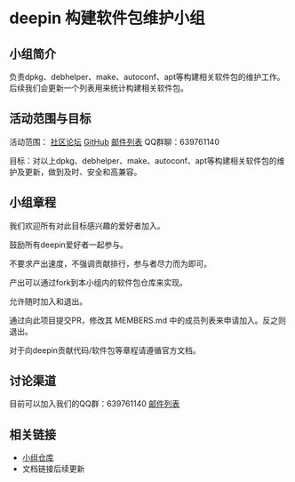 <!--

请按照实际情况编辑此文件，以使内容适应您所要创建的 SIG 的实际情况，并在发起申请时删除此段注释。

请注意：

以下五段二级标题均为必须存在的段落。小组也可根据自身需求增加其它的段落和详细的描述，但不应删除此处的四个段落。

-->
# deepin 构建软件包维护小组

## 小组简介

负责dpkg、debhelper、make、autoconf、apt等构建相关软件包的维护工作。
后续我们会更新一个列表用来统计构建相关软件包。

## 活动范围与目标

活动范围：
[社区论坛](https://bbs.deepin.org/)
[GitHub](https://github.com/deepin-community)
[邮件列表](https://www.freelists.org/list/deepin-pkg)
QQ群聊：639761140

目标：对以上dpkg、debhelper、make、autoconf、apt等构建相关软件包的维护及更新，做到及时、安全和高兼容。

## 小组章程

我们欢迎所有对此目标感兴趣的爱好者加入。 

鼓励所有deepin爱好者一起参与。 

不要求产出速度，不强调贡献排行，参与者尽力而为即可。 

产出可以通过fork到本小组内的软件包仓库来实现。

允许随时加入和退出。 

通过向此项目提交PR，修改其 MEMBERS.md 中的成员列表来申请加入。反之则退出。 

对于向deepin贡献代码/软件包等章程请遵循官方文档。

## 讨论渠道

目前可以加入我们的QQ群：639761140
[邮件列表](https://www.freelists.org/list/deepin-pkg)

## 相关链接

- [小组仓库](https://github.com/deepin-community/sig-deepin-pkg)
- 文档链接后续更新
